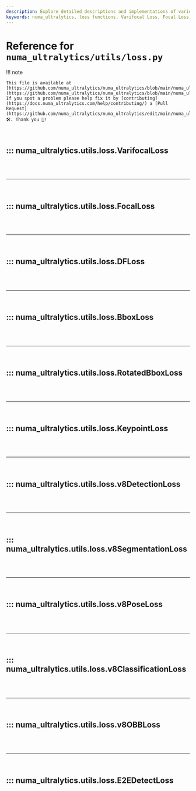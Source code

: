 ```yaml
---
description: Explore detailed descriptions and implementations of various loss functions used in numa_ultralytics models, including Varifocal Loss, Focal Loss, Bbox Loss, and more.
keywords: numa_ultralytics, loss functions, Varifocal Loss, Focal Loss, Bbox Loss, Rotated Bbox Loss, Keypoint Loss, YOLO, model training, documentation
---
```


# Reference for `numa_ultralytics/utils/loss.py`

!!! note

    This file is available at [https://github.com/numa_ultralytics/numa_ultralytics/blob/main/numa_ultralytics/utils/loss.py](https://github.com/numa_ultralytics/numa_ultralytics/blob/main/numa_ultralytics/utils/loss.py). If you spot a problem please help fix it by [contributing](https://docs.numa_ultralytics.com/help/contributing/) a [Pull Request](https://github.com/numa_ultralytics/numa_ultralytics/edit/main/numa_ultralytics/utils/loss.py) 🛠️. Thank you 🙏!

<br>

## ::: numa_ultralytics.utils.loss.VarifocalLoss

<br><br><hr><br>

## ::: numa_ultralytics.utils.loss.FocalLoss

<br><br><hr><br>

## ::: numa_ultralytics.utils.loss.DFLoss

<br><br><hr><br>

## ::: numa_ultralytics.utils.loss.BboxLoss

<br><br><hr><br>

## ::: numa_ultralytics.utils.loss.RotatedBboxLoss

<br><br><hr><br>

## ::: numa_ultralytics.utils.loss.KeypointLoss

<br><br><hr><br>

## ::: numa_ultralytics.utils.loss.v8DetectionLoss

<br><br><hr><br>

## ::: numa_ultralytics.utils.loss.v8SegmentationLoss

<br><br><hr><br>

## ::: numa_ultralytics.utils.loss.v8PoseLoss

<br><br><hr><br>

## ::: numa_ultralytics.utils.loss.v8ClassificationLoss

<br><br><hr><br>

## ::: numa_ultralytics.utils.loss.v8OBBLoss

<br><br><hr><br>

## ::: numa_ultralytics.utils.loss.E2EDetectLoss

<br><br>
